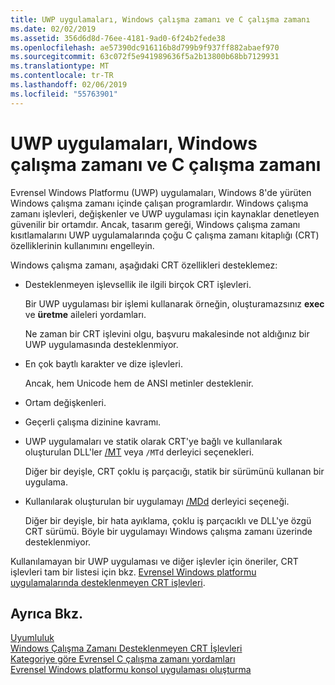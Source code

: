 ```yaml
---
title: UWP uygulamaları, Windows çalışma zamanı ve C çalışma zamanı
ms.date: 02/02/2019
ms.assetid: 356d6d8d-76ee-4181-9ad0-6f24b2fede38
ms.openlocfilehash: ae57390dc916116b8d799b9f937ff882abaef970
ms.sourcegitcommit: 63c072f5e941989636f5a2b13800b68bb7129931
ms.translationtype: MT
ms.contentlocale: tr-TR
ms.lasthandoff: 02/06/2019
ms.locfileid: "55763901"
---
```

# <a name="uwp-apps-the-windows-runtime-and-the-c-run-time"></a>UWP uygulamaları, Windows çalışma zamanı ve C çalışma zamanı

Evrensel Windows Platformu (UWP) uygulamaları, Windows 8'de yürüten Windows çalışma zamanı içinde çalışan programlardır. Windows çalışma zamanı işlevleri, değişkenler ve UWP uygulaması için kaynaklar denetleyen güvenilir bir ortamdır. Ancak, tasarım gereği, Windows çalışma zamanı kısıtlamalarını UWP uygulamalarında çoğu C çalışma zamanı kitaplığı (CRT) özelliklerinin kullanımını engelleyin.

Windows çalışma zamanı, aşağıdaki CRT özellikleri desteklemez:

- Desteklenmeyen işlevsellik ile ilgili birçok CRT işlevleri.

   Bir UWP uygulaması bir işlemi kullanarak örneğin, oluşturamazsınız **exec** ve **üretme** aileleri yordamları.

   Ne zaman bir CRT işlevini olgu, başvuru makalesinde not aldığınız bir UWP uygulamasında desteklenmiyor.

- En çok baytlı karakter ve dize işlevleri.

   Ancak, hem Unicode hem de ANSI metinler desteklenir.

- Ortam değişkenleri.

- Geçerli çalışma dizinine kavramı.

- UWP uygulamaları ve statik olarak CRT'ye bağlı ve kullanılarak oluşturulan DLL'ler [/MT](../build/reference/md-mt-ld-use-run-time-library.md) veya `/MTd` derleyici seçenekleri.

   Diğer bir deyişle, CRT çoklu iş parçacığı, statik bir sürümünü kullanan bir uygulama.

- Kullanılarak oluşturulan bir uygulamayı [/MDd](../build/reference/md-mt-ld-use-run-time-library.md) derleyici seçeneği.

   Diğer bir deyişle, bir hata ayıklama, çoklu iş parçacıklı ve DLL'ye özgü CRT sürümü. Böyle bir uygulamayı Windows çalışma zamanı üzerinde desteklenmiyor.

Kullanılamayan bir UWP uygulaması ve diğer işlevler için öneriler, CRT işlevleri tam bir listesi için bkz. [Evrensel Windows platformu uygulamalarında desteklenmeyen CRT işlevleri](../cppcx/crt-functions-not-supported-in-universal-windows-platform-apps.md).

## <a name="see-also"></a>Ayrıca Bkz.

[Uyumluluk](../c-runtime-library/compatibility.md)<br/>
[Windows Çalışma Zamanı Desteklenmeyen CRT İşlevleri](../c-runtime-library/windows-runtime-unsupported-crt-functions.md)<br/>
[Kategoriye göre Evrensel C çalışma zamanı yordamları](../c-runtime-library/run-time-routines-by-category.md)<br/>
[Evrensel Windows platformu konsol uygulaması oluşturma](/windows/uwp/launch-resume/console-uwp)
